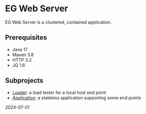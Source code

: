 


# EG Web Server
EG Web Server is a clustered, contained application.


## Prerequisites
* Java 17
* Maven 3.8
* HTTP 3.2
* JQ 1.6


## Subprojects
* [Loader](loader/README.md): a load tester for a local host end point
* [Application](application/README.md): a stateless application supporting some end points

*2024-07-01*
